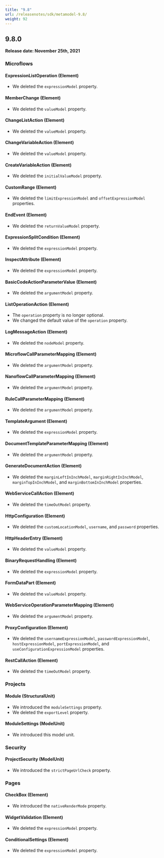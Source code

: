 ```yaml
---
title: "9.8"
url: /releasenotes/sdk/metamodel-9.8/
weight: 92
---
```


## 9.8.0

**Release date: November 25th, 2021**

### Microflows

#### ExpressionListOperation (Element)

* We deleted the `expressionModel` property. 

#### MemberChange (Element)

* We deleted the `valueModel` property. 

#### ChangeListAction (Element)

* We deleted the `valueModel` property. 

#### ChangeVariableAction (Element)

* We deleted the `valueModel` property. 

#### CreateVariableAction (Element)

* We deleted the `initialValueModel` property. 

#### CustomRange (Element)

* We deleted the `limitExpressionModel` and `offsetExpressionModel` properties.

#### EndEvent (Element)

* We deleted the `returnValueModel` property. 

#### ExpressionSplitCondition (Element)

* We deleted the `expressionModel` property. 

#### InspectAttribute (Element)

* We deleted the `expressionModel` property. 

#### BasicCodeActionParameterValue (Element)

* We deleted the `argumentModel` property. 

#### ListOperationAction (Element)

* The `operation` property is no longer optional.
* We changed the default value of the `operation` property.

#### LogMessageAction (Element)

* We deleted the `nodeModel` property. 

#### MicroflowCallParameterMapping (Element)

* We deleted the `argumentModel` property. 

#### NanoflowCallParameterMapping (Element)

* We deleted the `argumentModel` property. 

#### RuleCallParameterMapping (Element)

* We deleted the `argumentModel` property. 

#### TemplateArgument (Element)

* We deleted the `expressionModel` property. 

#### DocumentTemplateParameterMapping (Element)

* We deleted the `argumentModel` property. 

#### GenerateDocumentAction (Element)

* We deleted the `marginLeftInInchModel`, `marginRightInInchModel`, `marginTopInInchModel`, and `marginBottomInInchModel` properties.

#### WebServiceCallAction (Element)

* We deleted the `timeOutModel` property. 

#### HttpConfiguration (Element)

* We deleted the `customLocationModel`, `username`, and `password` properties.

#### HttpHeaderEntry (Element)

* We deleted the `valueModel` property. 

#### BinaryRequestHandling (Element)

* We deleted the `expressionModel` property. 

#### FormDataPart (Element)

* We deleted the `valueModel` property. 

#### WebServiceOperationParameterMapping (Element)

* We deleted the `argumentModel` property. 

#### ProxyConfiguration (Element)

* We deleted the `usernameExpressionModel`, `passwordExpressionModel`, `hostExpressionModel`, `portExpressionModel`, and `useConfigurationExpressionModel` properties.

#### RestCallAction (Element)

* We deleted the `timeOutModel` property. 

### Projects

#### Module (StructuralUnit)

* We introduced the `moduleSettings` property. 
* We deleted the `exportLevel` property. 

#### ModuleSettings (ModelUnit)

* We introduced this model unit. 

### Security

#### ProjectSecurity (ModelUnit)

* We introduced the `strictPageUrlCheck` property. 

### Pages

#### CheckBox (Element)

* We introduced the `nativeRenderMode` property. 

#### WidgetValidation (Element)

* We deleted the `expressionModel` property. 

#### ConditionalSettings (Element)

* We deleted the `expressionModel` property. 
